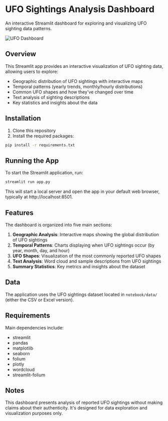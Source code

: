 # UFO Sightings Analysis Dashboard

An interactive Streamlit dashboard for exploring and visualizing UFO sighting data patterns.

![UFO Dashboard](https://streamlit.io/images/brand/streamlit-logo-secondary-colormark-darktext.png)

## Overview

This Streamlit app provides an interactive visualization of UFO sighting data, allowing users to explore:

- Geographic distribution of UFO sightings with interactive maps
- Temporal patterns (yearly trends, monthly/hourly distributions)
- Common UFO shapes and how they've changed over time
- Text analysis of sighting descriptions
- Key statistics and insights about the data

## Installation

1. Clone this repository
2. Install the required packages:

```bash
pip install -r requirements.txt
```

## Running the App

To start the Streamlit application, run:

```bash
streamlit run app.py
```

This will start a local server and open the app in your default web browser, typically at http://localhost:8501.

## Features

The dashboard is organized into five main sections:

1. **Geographic Analysis**: Interactive maps showing the global distribution of UFO sightings
2. **Temporal Patterns**: Charts displaying when UFO sightings occur (by year, month, day, and hour)
3. **UFO Shapes**: Visualization of the most commonly reported UFO shapes
4. **Text Analysis**: Word cloud and sample descriptions from UFO sightings
5. **Summary Statistics**: Key metrics and insights about the dataset

## Data

The application uses the UFO sightings dataset located in `notebook/data/` (either the CSV or Excel version).

## Requirements

Main dependencies include:
- streamlit
- pandas
- matplotlib
- seaborn
- folium
- plotly
- wordcloud
- streamlit-folium

## Notes

This dashboard presents analysis of reported UFO sightings without making claims about their authenticity. It's designed for data exploration and visualization purposes only. 